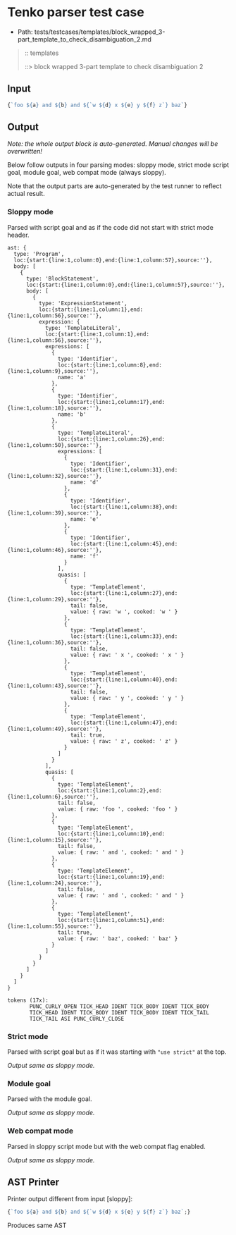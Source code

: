 # Tenko parser test case

- Path: tests/testcases/templates/block_wrapped_3-part_template_to_check_disambiguation_2.md

> :: templates
>
> ::> block wrapped 3-part template to check disambiguation 2

## Input

`````js
{`foo ${a} and ${b} and ${`w ${d} x ${e} y ${f} z`} baz`}
`````

## Output

_Note: the whole output block is auto-generated. Manual changes will be overwritten!_

Below follow outputs in four parsing modes: sloppy mode, strict mode script goal, module goal, web compat mode (always sloppy).

Note that the output parts are auto-generated by the test runner to reflect actual result.

### Sloppy mode

Parsed with script goal and as if the code did not start with strict mode header.

`````
ast: {
  type: 'Program',
  loc:{start:{line:1,column:0},end:{line:1,column:57},source:''},
  body: [
    {
      type: 'BlockStatement',
      loc:{start:{line:1,column:0},end:{line:1,column:57},source:''},
      body: [
        {
          type: 'ExpressionStatement',
          loc:{start:{line:1,column:1},end:{line:1,column:56},source:''},
          expression: {
            type: 'TemplateLiteral',
            loc:{start:{line:1,column:1},end:{line:1,column:56},source:''},
            expressions: [
              {
                type: 'Identifier',
                loc:{start:{line:1,column:8},end:{line:1,column:9},source:''},
                name: 'a'
              },
              {
                type: 'Identifier',
                loc:{start:{line:1,column:17},end:{line:1,column:18},source:''},
                name: 'b'
              },
              {
                type: 'TemplateLiteral',
                loc:{start:{line:1,column:26},end:{line:1,column:50},source:''},
                expressions: [
                  {
                    type: 'Identifier',
                    loc:{start:{line:1,column:31},end:{line:1,column:32},source:''},
                    name: 'd'
                  },
                  {
                    type: 'Identifier',
                    loc:{start:{line:1,column:38},end:{line:1,column:39},source:''},
                    name: 'e'
                  },
                  {
                    type: 'Identifier',
                    loc:{start:{line:1,column:45},end:{line:1,column:46},source:''},
                    name: 'f'
                  }
                ],
                quasis: [
                  {
                    type: 'TemplateElement',
                    loc:{start:{line:1,column:27},end:{line:1,column:29},source:''},
                    tail: false,
                    value: { raw: 'w ', cooked: 'w ' }
                  },
                  {
                    type: 'TemplateElement',
                    loc:{start:{line:1,column:33},end:{line:1,column:36},source:''},
                    tail: false,
                    value: { raw: ' x ', cooked: ' x ' }
                  },
                  {
                    type: 'TemplateElement',
                    loc:{start:{line:1,column:40},end:{line:1,column:43},source:''},
                    tail: false,
                    value: { raw: ' y ', cooked: ' y ' }
                  },
                  {
                    type: 'TemplateElement',
                    loc:{start:{line:1,column:47},end:{line:1,column:49},source:''},
                    tail: true,
                    value: { raw: ' z', cooked: ' z' }
                  }
                ]
              }
            ],
            quasis: [
              {
                type: 'TemplateElement',
                loc:{start:{line:1,column:2},end:{line:1,column:6},source:''},
                tail: false,
                value: { raw: 'foo ', cooked: 'foo ' }
              },
              {
                type: 'TemplateElement',
                loc:{start:{line:1,column:10},end:{line:1,column:15},source:''},
                tail: false,
                value: { raw: ' and ', cooked: ' and ' }
              },
              {
                type: 'TemplateElement',
                loc:{start:{line:1,column:19},end:{line:1,column:24},source:''},
                tail: false,
                value: { raw: ' and ', cooked: ' and ' }
              },
              {
                type: 'TemplateElement',
                loc:{start:{line:1,column:51},end:{line:1,column:55},source:''},
                tail: true,
                value: { raw: ' baz', cooked: ' baz' }
              }
            ]
          }
        }
      ]
    }
  ]
}

tokens (17x):
       PUNC_CURLY_OPEN TICK_HEAD IDENT TICK_BODY IDENT TICK_BODY
       TICK_HEAD IDENT TICK_BODY IDENT TICK_BODY IDENT TICK_TAIL
       TICK_TAIL ASI PUNC_CURLY_CLOSE
`````

### Strict mode

Parsed with script goal but as if it was starting with `"use strict"` at the top.

_Output same as sloppy mode._

### Module goal

Parsed with the module goal.

_Output same as sloppy mode._

### Web compat mode

Parsed in sloppy script mode but with the web compat flag enabled.

_Output same as sloppy mode._

## AST Printer

Printer output different from input [sloppy]:

````js
{`foo ${a} and ${b} and ${`w ${d} x ${e} y ${f} z`} baz`;}
````

Produces same AST
